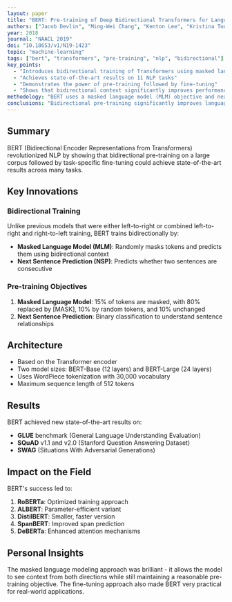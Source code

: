 ```yaml
---
layout: paper
title: "BERT: Pre-training of Deep Bidirectional Transformers for Language Understanding"
authors: ["Jacob Devlin", "Ming-Wei Chang", "Kenton Lee", "Kristina Toutanova"]
year: 2018
journal: "NAACL 2019"
doi: "10.18653/v1/N19-1423"
topic: "machine-learning"
tags: ["bert", "transformers", "pre-training", "nlp", "bidirectional"]
key_points:
  - "Introduces bidirectional training of Transformers using masked language modeling"
  - "Achieves state-of-the-art results on 11 NLP tasks"
  - "Demonstrates the power of pre-training followed by fine-tuning"
  - "Shows that bidirectional context significantly improves performance"
methodology: "BERT uses a masked language model (MLM) objective and next sentence prediction (NSP) during pre-training. The model is then fine-tuned on downstream tasks with minimal architecture changes."
conclusions: "Bidirectional pre-training significantly improves language representations, and the pre-train then fine-tune paradigm is highly effective for transfer learning in NLP."
---
```


## Summary

BERT (Bidirectional Encoder Representations from Transformers) revolutionized NLP by showing that bidirectional pre-training on a large corpus followed by task-specific fine-tuning could achieve state-of-the-art results across many tasks.

## Key Innovations

### Bidirectional Training
Unlike previous models that were either left-to-right or combined left-to-right and right-to-left training, BERT trains bidirectionally by:
- **Masked Language Model (MLM)**: Randomly masks tokens and predicts them using bidirectional context
- **Next Sentence Prediction (NSP)**: Predicts whether two sentences are consecutive

### Pre-training Objectives

1. **Masked Language Model**: 15% of tokens are masked, with 80% replaced by [MASK], 10% by random tokens, and 10% unchanged
2. **Next Sentence Prediction**: Binary classification to understand sentence relationships

## Architecture

- Based on the Transformer encoder
- Two model sizes: BERT-Base (12 layers) and BERT-Large (24 layers)
- Uses WordPiece tokenization with 30,000 vocabulary
- Maximum sequence length of 512 tokens

<!-- <div class="image-container">
  <img src="{{ '/assets/images/bert/bert-architecture.png' }}" 
       alt="BERT Architecture" 
       class="paper-image">
  <p class="image-caption">Figure 2: BERT bidirectional training approach</p>
</div> -->

## Results

BERT achieved new state-of-the-art results on:
- **GLUE** benchmark (General Language Understanding Evaluation)
- **SQuAD** v1.1 and v2.0 (Stanford Question Answering Dataset)
- **SWAG** (Situations With Adversarial Generations)

## Impact on the Field

BERT's success led to:
1. **RoBERTa**: Optimized training approach
2. **ALBERT**: Parameter-efficient variant
3. **DistilBERT**: Smaller, faster version
4. **SpanBERT**: Improved span prediction
5. **DeBERTa**: Enhanced attention mechanisms

## Personal Insights

The masked language modeling approach was brilliant - it allows the model to see context from both directions while still maintaining a reasonable pre-training objective. The fine-tuning approach also made BERT very practical for real-world applications. 